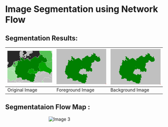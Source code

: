 # Image Segmentation using Network Flow

## Segmentation Results:

| ![Image 1](Pictures/280*200.png) | ![Image 2](Pictures/segmentation_result.png) | ![Image 4](Pictures/segmentation_result.png)|
|------------------------|------------------------|-------------------|
| Original Image   | Foreground Image    | Background Image |

## Segmentataion Flow Map :
<div style="display: flex; justify-content: space-around;">
  <img src="image1.png" width="45%" alt="Image 3"/>
</div>
